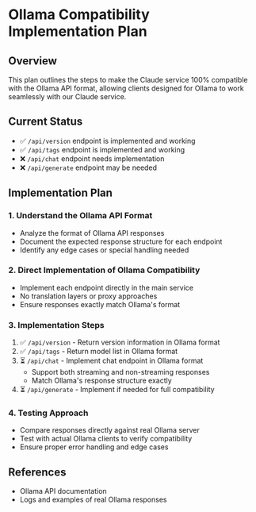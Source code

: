 # Ollama Compatibility Implementation Plan

## Overview
This plan outlines the steps to make the Claude service 100% compatible with the Ollama API format, allowing clients designed for Ollama to work seamlessly with our Claude service.

## Current Status
- ✅ `/api/version` endpoint is implemented and working
- ✅ `/api/tags` endpoint is implemented and working
- ❌ `/api/chat` endpoint needs implementation
- ❌ `/api/generate` endpoint may be needed

## Implementation Plan

### 1. Understand the Ollama API Format
- Analyze the format of Ollama API responses
- Document the expected response structure for each endpoint
- Identify any edge cases or special handling needed

### 2. Direct Implementation of Ollama Compatibility
- Implement each endpoint directly in the main service
- No translation layers or proxy approaches
- Ensure responses exactly match Ollama's format

### 3. Implementation Steps
1. ✅ `/api/version` - Return version information in Ollama format
2. ✅ `/api/tags` - Return model list in Ollama format
3. ⏳ `/api/chat` - Implement chat endpoint in Ollama format
   - Support both streaming and non-streaming responses
   - Match Ollama's response structure exactly
4. ⏳ `/api/generate` - Implement if needed for full compatibility

### 4. Testing Approach
- Compare responses directly against real Ollama server
- Test with actual Ollama clients to verify compatibility
- Ensure proper error handling and edge cases

## References
- Ollama API documentation
- Logs and examples of real Ollama responses